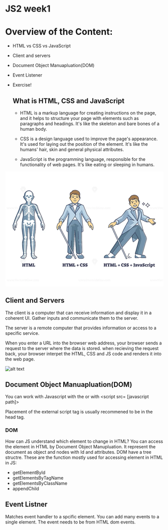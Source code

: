 # JS2 week1

# Overview of the Content:
- HTML vs CSS vs JavaScript
- Client and servers
- Document Object Manuapluation(DOM)
- Event Listener
- Exercise!

  ## What is HTML, CSS and JavaScript
  - HTML is a markup language for creating instructions on the page, and it helps to structure your page with elements such as paragraphs and headings. It's like the skeleton and bare bones of a human body.

   - CSS is a design language used to improve the page's appearance. It's used for laying out the position of the element. It's like the humans' hair, skin and general physical attributes.

  - JavaScript is the programming language, responsible for the functionality of web pages. It's like eating or sleeping in humans.
 
![alt text](images/html_css_js.jpg "HTML and Css and JS roles")
## Client and Servers
The client is a computer that can receive information and display it in a coherent UI. Gather inputs and communicate them to the server.

The server is a remote computer that provides information or access to a specific service.

When you enter a URL into the browser web address, your browser sends a request to the server where the data is stored. when recieving the request back, your browser interpet the HTML, CSS and JS code and renders it into the web page.

![alt text](Api.png "Client and servers and API")

## Document Object Manuapluation(DOM)

You can work with Javascript with the <script> tag inside the HTML. There is two ways of doing it, with the regular tag <script> [JavaScript function]</script> or with <script  src= [javascript path]></script>

Placement of the external script tag is usually recommened to be in the head tag.

### DOM

How can JS understand which element to change in HTML?
You can access the element in HTML by Document Object Manupluation. It represent the document as object and nodes with Id and attributes. DOM have a tree structre.
These are the function mostly used for accessing element in HTML in JS:
- getElementById
- getElementsByTagName
- getElementsByClassName
- appendChild

## Event Listner

Matches event handler to a spcific element. You can add many events to a single element. The event needs to be from HTML dom events.

   


